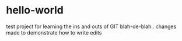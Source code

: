 # hello-world
test project for learning the ins and outs of GIT
blah-de-blah.. changes made to demonstrate how to write edits
